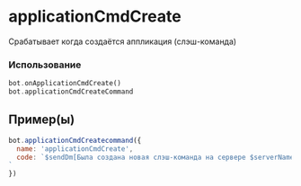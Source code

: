 # applicationCmdCreate
Срабатывает когда создаётся аппликация (слэш-команда)
### Использование
```php
bot.onАpplicationCmdCreate()
bot.applicationCmdCreateCommand
```
## Пример(ы)

```javascript
bot.applicationCmdCreatecommand({
  name: 'applicationCmdCreate',
  code: `$sendDm[Была создана новая слэш-команда на сервере $serverName ($guildid);$botownerid]
`
})
```